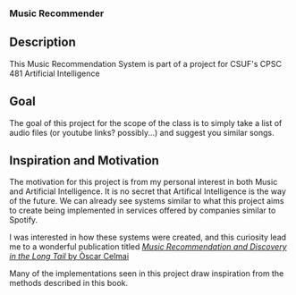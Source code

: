 ### Music Recommender

## Description

This Music Recommendation System is part of a project for CSUF's CPSC 481 Artificial Intelligence

## Goal

The goal of this project for the scope of the class is to simply take a list of audio files (or youtube links? possibly...)
and suggest you similar songs.

## Inspiration and Motivation

The motivation for this project is from my personal interest in both Music and Artificial Intelligence. It is no secret
that Artifical Intelligence is the way of the future. We can already see systems similar to what this project aims to create
being implemented in services offered by companies similar to Spotify.

I was interested in how these systems were created, and this curiosity lead me to a wonderful publication titled
[*Music Recommendation and Discovery in the Long Tail* by Òscar Celmai](http://ocelma.net/MusicRecommendationBook/index.html)

Many of the implementations seen in this project draw inspiration from the methods described in this book.


